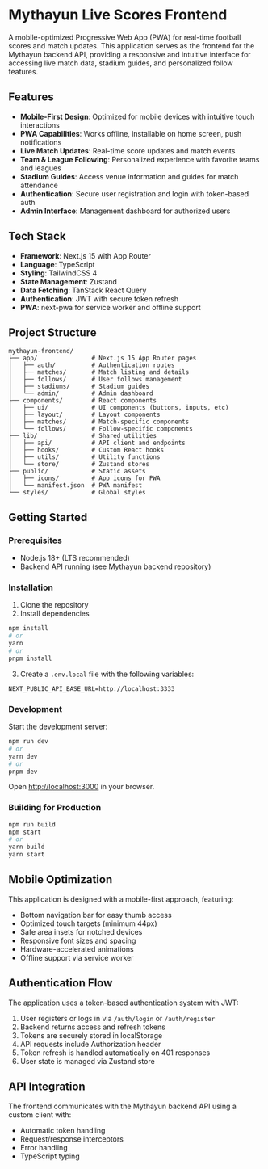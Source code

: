 # Mythayun Live Scores Frontend

A mobile-optimized Progressive Web App (PWA) for real-time football scores and match updates. This application serves as the frontend for the Mythayun backend API, providing a responsive and intuitive interface for accessing live match data, stadium guides, and personalized follow features.

## Features

- **Mobile-First Design**: Optimized for mobile devices with intuitive touch interactions
- **PWA Capabilities**: Works offline, installable on home screen, push notifications
- **Live Match Updates**: Real-time score updates and match events
- **Team & League Following**: Personalized experience with favorite teams and leagues
- **Stadium Guides**: Access venue information and guides for match attendance
- **Authentication**: Secure user registration and login with token-based auth
- **Admin Interface**: Management dashboard for authorized users

## Tech Stack

- **Framework**: Next.js 15 with App Router
- **Language**: TypeScript
- **Styling**: TailwindCSS 4
- **State Management**: Zustand
- **Data Fetching**: TanStack React Query
- **Authentication**: JWT with secure token refresh
- **PWA**: next-pwa for service worker and offline support

## Project Structure

```
mythayun-frontend/
├── app/               # Next.js 15 App Router pages
│   ├── auth/          # Authentication routes
│   ├── matches/       # Match listing and details
│   ├── follows/       # User follows management
│   ├── stadiums/      # Stadium guides
│   └── admin/         # Admin dashboard
├── components/        # React components
│   ├── ui/            # UI components (buttons, inputs, etc)
│   ├── layout/        # Layout components
│   ├── matches/       # Match-specific components
│   └── follows/       # Follow-specific components
├── lib/               # Shared utilities
│   ├── api/           # API client and endpoints
│   ├── hooks/         # Custom React hooks
│   ├── utils/         # Utility functions
│   └── store/         # Zustand stores
├── public/            # Static assets
│   ├── icons/         # App icons for PWA
│   └── manifest.json  # PWA manifest
└── styles/            # Global styles
```

## Getting Started

### Prerequisites

- Node.js 18+ (LTS recommended)
- Backend API running (see Mythayun backend repository)

### Installation

1. Clone the repository
2. Install dependencies

```bash
npm install
# or
yarn
# or
pnpm install
```

3. Create a `.env.local` file with the following variables:

```
NEXT_PUBLIC_API_BASE_URL=http://localhost:3333
```

### Development

Start the development server:

```bash
npm run dev
# or
yarn dev
# or
pnpm dev
```

Open [http://localhost:3000](http://localhost:3000) in your browser.

### Building for Production

```bash
npm run build
npm start
# or
yarn build
yarn start
```

## Mobile Optimization

This application is designed with a mobile-first approach, featuring:

- Bottom navigation bar for easy thumb access
- Optimized touch targets (minimum 44px)
- Safe area insets for notched devices
- Responsive font sizes and spacing
- Hardware-accelerated animations
- Offline support via service worker

## Authentication Flow

The application uses a token-based authentication system with JWT:

1. User registers or logs in via `/auth/login` or `/auth/register`
2. Backend returns access and refresh tokens
3. Tokens are securely stored in localStorage
4. API requests include Authorization header
5. Token refresh is handled automatically on 401 responses
6. User state is managed via Zustand store

## API Integration

The frontend communicates with the Mythayun backend API using a custom client with:

- Automatic token handling
- Request/response interceptors
- Error handling
- TypeScript typing
